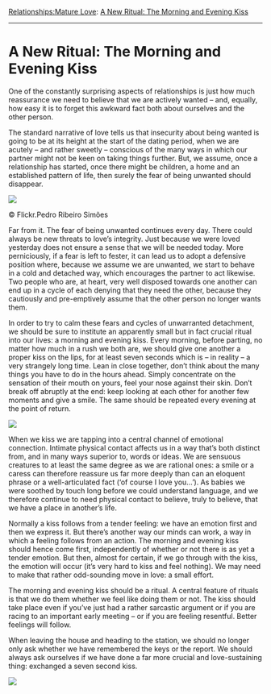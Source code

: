 [Relationships:](https://www.theschooloflife.com/thebookoflife/category/relationships/)[Mature Love](https://www.theschooloflife.com/thebookoflife/category/relationships/mature-love/): [A New Ritual: The Morning and Evening Kiss](https://www.theschooloflife.com/thebookoflife/a-new-ritual-the-morning-and-evening-kiss/)

* * *

# A New Ritual: The Morning and Evening Kiss

One of the constantly surprising aspects of relationships is just how much reassurance we need to believe that we are actively wanted – and, equally, how easy it is to forget this awkward fact both about ourselves and the other person.

The standard narrative of love tells us that insecurity about being wanted is going to be at its height at the start of the dating period, when we are acutely – and rather sweetly – conscious of the many ways in which our partner might not be keen on taking things further. But, we assume, once a relationship has started, once there might be children, a home and an established pattern of life, then surely the fear of being unwanted should disappear.

 ![](https://www.theschooloflife.com/thebookoflife/wp-content/uploads/2019/01/2305154630_3016bbae02_b-e1546952566649.jpg)

© Flickr.Pedro Ribeiro Simões

Far from it. The fear of being unwanted continues every day. There could always be new threats to love’s integrity. Just because we were loved yesterday does not ensure a sense that we will be needed today. More perniciously, if a fear is left to fester, it can lead us to adopt a defensive position where, because we assume we are unwanted, we start to behave in a cold and detached way, which encourages the partner to act likewise. Two people who are, at heart, very well disposed towards one another can end up in a cycle of each denying that they need the other, because they cautiously and pre-emptively assume that the other person no longer wants them.

In order to try to calm these fears and cycles of unwarranted detachment, we should be sure to institute an apparently small but in fact crucial ritual into our lives: a morning and evening kiss. Every morning, before parting, no matter how much in a rush we both are, we should give one another a proper kiss on the lips, for at least seven seconds which is – in reality – a very strangely long time. Lean in close together, don’t think about the many things you have to do in the hours ahead. Simply concentrate on the sensation of their mouth on yours, feel your nose against their skin. Don’t break off abruptly at the end: keep looking at each other for another few moments and give a smile. The same should be repeated every evening at the point of return.

![](https://www.theschooloflife.com/thebookoflife/wp-content/uploads/2019/01/Dante_Gabriel_Rossetti_-_Paolo_and_Francesca_da_Rimini_-_Google_Art_Project-1-e1546952664139.jpg)

When we kiss we are tapping into a central channel of emotional connection. Intimate physical contact affects us in a way that’s both distinct from, and in many ways superior to, words or ideas. We are sensuous creatures to at least the same degree as we are rational ones: a smile or a caress can therefore reassure us far more deeply than can an eloquent phrase or a well-articulated fact (‘of course I love you…’). As babies we were soothed by touch long before we could understand language, and we therefore continue to need physical contact to believe, truly to believe, that we have a place in another’s life.

Normally a kiss follows from a tender feeling: we have an emotion first and then we express it. But there’s another way our minds can work, a way in which a feeling follows from an action. The morning and evening kiss should hence come first, independently of whether or not there is as yet a tender emotion. But then, almost for certain, if we go through with the kiss, the emotion will occur (it’s very hard to kiss and feel nothing). We may need to make that rather odd-sounding move in love: a small effort.

The morning and evening kiss should be a ritual. A central feature of rituals is that we do them whether we feel like doing them or not. The kiss should take place even if you’ve just had a rather sarcastic argument or if you are racing to an important early meeting – or if you are feeling resentful. Better feelings will follow.

When leaving the house and heading to the station, we should no longer only ask whether we have remembered the keys or the report. We should always ask ourselves if we have done a far more crucial and love-sustaining thing: exchanged a seven second kiss.

[![](https://img.youtube.com/vi/ynQZBhzY7YQ/0.jpg)](https://www.youtube.com/embed/ynQZBhzY7YQ '')
